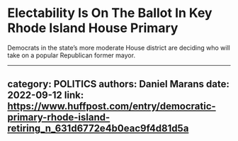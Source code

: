 # Electability Is On The Ballot In Key Rhode Island House Primary

Democrats in the state’s more moderate House district are deciding who will take on a popular Republican former mayor.

---
category: POLITICS
authors: Daniel Marans
date: 2022-09-12
link: https://www.huffpost.com/entry/democratic-primary-rhode-island-retiring_n_631d6772e4b0eac9f4d81d5a
---
